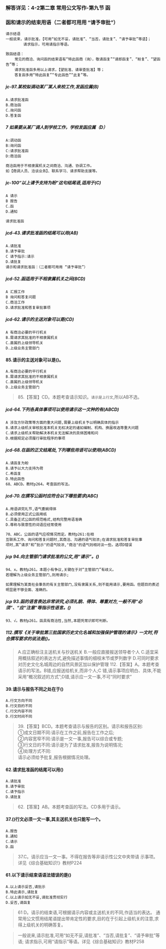 ### 解答详见：4-2第二章 常用公文写作-第九节 函
 
 ### 函和请示的结束用语（二者都可用用 “请予审批”）
    请示结语
    一般说来，请示批准，【可用“如无不妥，请批准”、“当否，请批复”、“请予审批”等语】；
            请求指示，可用请指示等语。
    
    致函结语：
        常见的商洽、询问函的结束语有“特此函商（询），敬请函复”“请即函复”、“盼复”、“望函告”等；
        请求批准函多用以上请求，【望批准、请审查批准】等；
        答复函多用“特此函复”“专此函告”“此复”等。
        
##### jc-97.某校拟调动某厂某人来校工作,发函应属(B)
    A.请求批准函
    B.商治函
    C.询问函
    D.答复函


##### 7 如果要从某厂调人到学校工作，学校发函应属（D）
    A:调动函
    B:询问函
    C:请求批准函
    D:商洽函
    
    商洽函用于不相隶属机关之间商洽、沟通、协调工作。
    如【商调人员、洽谈业务】、联系学习、请求帮助支援等。    
    
##### jc-100“以上请予支持为盼”这句结尾语,适用于(C)
    A 请示
    B 报告
    C.函
    D.通知
    
    请求批准函   

##### jcd-43.请求批准函的结尾可以用(AB)
    A.请批准
    B.请予审批
    C 请予指示:请示
    D.请批复    
    请示和请求批准函：（二者都可用用 “请予审批”）

    
##### jcd-52.函适用于不相隶属机关之间(BCD)
    A 汇报工作
    B 询问和答复问题
    C.商洽工作
    D.请求批准和答复审批事项    

    
##### jcd-62.请示的主送对象可以是(CD)
    A 有商洽必要的平行机关
    B.需请求其批准的不相隶属机关
    C.直属的上级领导机关
    D.上级业务主管部门

#### 85.请示的主送对象可以是()。
    A.有商洽必要的平行机关
    B.需请求其批准的不相隶属机关
    C.直属的上级领导机关
    D.上级业务主管部门
>   85.【答案】CD。本题考查请示知识。`请示是上行文`,所以AB不选。    
    
    
##### jcd-64.下列各具体事项可以使用请示这一文种的有(ABCD)
    A 涉及方针政策等方面的重大问题,需要上级机关予以明确具体的指示
    B.请求上级机关审核批准本机关无权决定的诸如编制、机构、换届改选等重大问题
    C.请求上级机关帮助解决本机关无法解决的具体困难和问
    D.根据规定必须履行审批程序的事项    


##### jcd-68.在函的正文结尾处,下列哪些用语可以使用(ABCD)
    A.请函复为盼
    B.请予以大力支持为荷
    C.希函复
    D.特此函告
    68、ABCD。教材p264。考查函的写法。
        
##### jcd-70.在撰写公函时应符合以下哪些要求(ABC)
    A.用语讲究礼节,语气委婉得体
    B.必须使用正式公函用纸
    C.具备正式公函的规范格式,结构完整用语准确
    D.尊称与致意性的词语应经常使用

    70、ABC。公函的语气应视情况而定。教材p261:在相
    互联系工作、询问和答复问题时,其商洽、沟通的语气较浓;在请求批准和答复审批事
    项时,其”请求"和”批示"的语气较浓,"商洽"的语气则相对淡一些。选项D错误    

##### jcp 94.向主管部门请求批准的公文,用“请示”。()
    94、x。教材p261。本题小有争议,关键在于对“主管部门”有歧义。
    若理解为上级业务主管部门,则用请示;
    
    如果理解为某类社会事务的有关主管部门,没有隶属关系,则不能用请示,要用函。但题目的表述明显是不够全面、准确的。    
    
##### jcp 93.函的语言表达非常讲究,必须礼貌、得体、尊重对方,一般不用“必须”、“应“注意”等指示性语言。()
    93、√。教材p261。函具有商洽性,当然,本题凭常识即可判断。
    

##### 112.撰写《关于审批第三批国家历史文化名城和加强保护管理的请示》一文时,符合撰写要求的说法是()。
>   A.应正确标注主送机关与抄送机关
>   B.一般应直接报送领导者个人
>   C.适宜采用概括叙述的表达方式,避免描述事情的细枝末节或罗列数字
>   D.可同时要求对历史文化名城周边的自然风景区加以保护管理
>   112.【答案】A。本题考查请示的写法。B错,应报送给机关,而非个人;C
错,请示事项应明白、具体,不能采用“概况叙述的方式”;D错,请示应一文一事,不可“同时要求”

#### 39.请示与报告不同之处在于()
    A.行文方向不同
    B.行文目的不同
    C.行文内容不同
    D.行文时间不同


>   39.【答案】BCD。本题考查请示与报告的区别。请示和报告区别:<br>
①成文日期不同:请示在工作之前,报告在工作之后;<br>
②内容宽窄不同:请示是一文一事,报告可以综合或专题;<br>
③行文日的不同:请示是为了请求批准,报告为说明情况;<br>
④处理方式不同:<br>
请示必须给予批复,报告根据情况处理。<br>

#### 62.请求批准函的结尾可以用()
    A.请批准
    B.请予审批
    C.请予指示
    D.请批复
>   62.【答案】AB。本题考查函的写法。CD多用于请示。

#### 37.()行文必须一文一事,其主送机关也只能写一个。
    A.报告
    B.通知
    C.请示
    D.函
>   37.C。请示应当一文一事。不得在报告等非请示性公文中夹带请
    示事项。详见《综合基础知识!》教材P224

#### 61.以下请示结束语语法错误的是()
    A.以上请示妥否,请批示
    B.特此请示,请批复
    C.以上请示如无不妥,请批准贯彻实行
    D.妥否,请函复
>   61 D。请示的结束语,可根据请示内容或主送机关的不同,作适当的表达。
通常用公文惯用结尾语提出带肯定性的要求,目的在于引起上级机关的注意,求得上级机关的明确答复。

>   一般说来,请示批准,可用“如无不妥,请批准”、“当否,请批复”、“请予审批”等语;
请求指示,可用“请指示”等语。详见《综合基础知识》教材P258







    